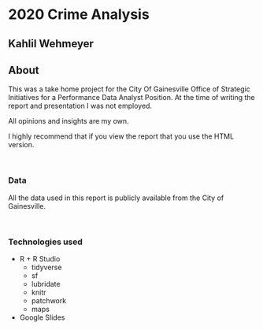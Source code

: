 # 2020 Crime Analysis
## Kahlil Wehmeyer 




## About

This was a take home project for the City Of Gainesville Office of Strategic Initiatives for a Performance Data Analyst Position. At the time of writing the report and presentation I was not employed.

All opinions and insights are my own.

I highly recommend that if you view the report that you use the HTML version.

<br>

### Data
All the data used in this report is publicly available from the City of Gainesville.

<br>

### Technologies used

* R + R Studio 
  * tidyverse
  * sf
  * lubridate
  * knitr
  * patchwork
  * maps
* Google Slides
